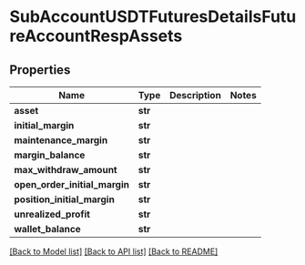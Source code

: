 # SubAccountUSDTFuturesDetailsFutureAccountRespAssets

## Properties
Name | Type | Description | Notes
------------ | ------------- | ------------- | -------------
**asset** | **str** |  | 
**initial_margin** | **str** |  | 
**maintenance_margin** | **str** |  | 
**margin_balance** | **str** |  | 
**max_withdraw_amount** | **str** |  | 
**open_order_initial_margin** | **str** |  | 
**position_initial_margin** | **str** |  | 
**unrealized_profit** | **str** |  | 
**wallet_balance** | **str** |  | 

[[Back to Model list]](../README.md#documentation-for-models) [[Back to API list]](../README.md#documentation-for-api-endpoints) [[Back to README]](../README.md)

